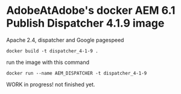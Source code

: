 # AdobeAtAdobe's docker AEM 6.1 Publish Dispatcher 4.1.9 image

Apache 2.4, dispatcher and Google pagespeed

```
docker build -t dispatcher_4-1-9 .
```
run the image with this command
```
docker run --name AEM_DISPATCHER -t dispatcher_4-1-9
```

WORK in progress! not finished yet.
